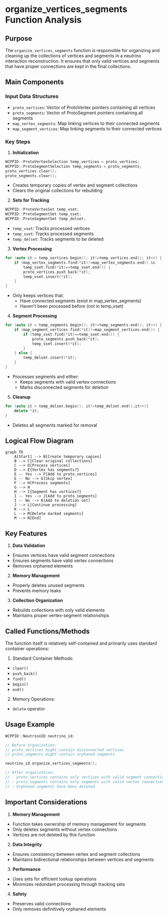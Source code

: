 # organize_vertices_segments Function Analysis

## Purpose
The `organize_vertices_segments` function is responsible for organizing and cleaning up the collections of vertices and segments in a neutrino interaction reconstruction. It ensures that only valid vertices and segments that have proper connections are kept in the final collections.

## Main Components

### Input Data Structures
- `proto_vertices`: Vector of ProtoVertex pointers containing all vertices
- `proto_segments`: Vector of ProtoSegment pointers containing all segments 
- `map_vertex_segments`: Map linking vertices to their connected segments
- `map_segment_vertices`: Map linking segments to their connected vertices

### Key Steps

1. **Initialization**
```cpp
WCPPID::ProtoVertexSelection temp_vertices = proto_vertices;
WCPPID::ProtoSegmentSelection temp_segments = proto_segments;
proto_vertices.clear();
proto_segments.clear();
```
- Creates temporary copies of vertex and segment collections
- Clears the original collections for rebuilding

2. **Sets for Tracking**
```cpp
WCPPID::ProtoVertexSet temp_vset;
WCPPID::ProtoSegmentSet temp_sset;
WCPPID::ProtoSegmentSet temp_delset;
```
- `temp_vset`: Tracks processed vertices
- `temp_sset`: Tracks processed segments
- `temp_delset`: Tracks segments to be deleted

3. **Vertex Processing**
```cpp
for (auto it = temp_vertices.begin(); it!=temp_vertices.end(); it++) {
    if (map_vertex_segments.find(*it)!=map_vertex_segments.end() &&
        temp_vset.find(*it)==temp_vset.end()) {
        proto_vertices.push_back(*it);
        temp_vset.insert(*it);
    }
}
```
- Only keeps vertices that:
  - Have connected segments (exist in map_vertex_segments)
  - Haven't been processed before (not in temp_vset)

4. **Segment Processing**
```cpp
for (auto it = temp_segments.begin(); it!=temp_segments.end(); it++) {
    if (map_segment_vertices.find(*it)!=map_segment_vertices.end()) {
        if (temp_sset.find(*it)==temp_sset.end()) {
            proto_segments.push_back(*it);
            temp_sset.insert(*it);
        }
    } else {
        temp_delset.insert(*it);
    }
}
```
- Processes segments and either:
  - Keeps segments with valid vertex connections
  - Marks disconnected segments for deletion

5. **Cleanup**
```cpp
for (auto it = temp_delset.begin(); it!=temp_delset.end();it++){
    delete *it;
}
```
- Deletes all segments marked for removal

## Logical Flow Diagram
```mermaid
graph TD
    A[Start] --> B[Create temporary copies]
    B --> C[Clear original collections]
    C --> D[Process vertices]
    D --> E{Vertex has segments?}
    E -- Yes --> F[Add to proto_vertices]
    E -- No --> G[Skip vertex]
    F --> H[Process segments]
    G --> H
    H --> I{Segment has vertices?}
    I -- Yes --> J[Add to proto_segments]
    I -- No --> K[Add to deletion set]
    J --> L[Continue processing]
    K --> L
    L --> M[Delete marked segments]
    M --> N[End]
```

## Key Features

1. **Data Validation**
- Ensures vertices have valid segment connections
- Ensures segments have valid vertex connections
- Removes orphaned elements

2. **Memory Management**
- Properly deletes unused segments
- Prevents memory leaks

3. **Collection Organization**
- Rebuilds collections with only valid elements
- Maintains proper vertex-segment relationships

## Called Functions/Methods

The function itself is relatively self-contained and primarily uses standard container operations:

1. Standard Container Methods:
- `clear()`
- `push_back()`
- `find()`
- `begin()`
- `end()` 

2. Memory Operations:
- `delete` operator

## Usage Example

```cpp
WCPPID::NeutrinoID neutrino_id;

// Before organization:
// proto_vertices might contain disconnected vertices
// proto_segments might contain orphaned segments

neutrino_id.organize_vertices_segments();

// After organization:
// - proto_vertices contains only vertices with valid segment connections
// - proto_segments contains only segments with valid vertex connections
// - Orphaned segments have been deleted
```

## Important Considerations

1. **Memory Management**
- Function takes ownership of memory management for segments
- Only deletes segments without vertex connections
- Vertices are not deleted by this function

2. **Data Integrity**
- Ensures consistency between vertex and segment collections
- Maintains bidirectional relationships between vertices and segments

3. **Performance**
- Uses sets for efficient lookup operations
- Minimizes redundant processing through tracking sets

4. **Safety**
- Preserves valid connections
- Only removes definitively orphaned elements